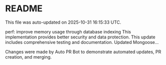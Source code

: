 # README

This file was auto-updated on 2025-10-31 16:15:33 UTC.

perf: improve memory usage through database indexing This implementation provides better security and data protection. This update includes comprehensive testing and documentation. Updated Mongoose...

Changes were made by Auto PR Bot to demonstrate automated updates, PR creation, and merging.
